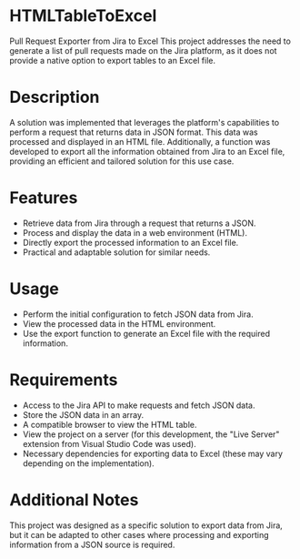 # **HTMLTableToExcel**

Pull Request Exporter from Jira to Excel
This project addresses the need to generate a list of pull requests made on the Jira platform, as it does not provide a native option to export tables to an Excel file.

# **Description**
A solution was implemented that leverages the platform's capabilities to perform a request that returns data in JSON format. This data was processed and displayed in an HTML file. Additionally, a function was developed to export all the information obtained from Jira to an Excel file, providing an efficient and tailored solution for this use case.

# **Features**
- Retrieve data from Jira through a request that returns a JSON.
- Process and display the data in a web environment (HTML).
- Directly export the processed information to an Excel file.
- Practical and adaptable solution for similar needs.

# **Usage**
- Perform the initial configuration to fetch JSON data from Jira.
- View the processed data in the HTML environment.
- Use the export function to generate an Excel file with the required information.

# **Requirements**
- Access to the Jira API to make requests and fetch JSON data.
- Store the JSON data in an array.
- A compatible browser to view the HTML table.
- View the project on a server (for this development, the "Live Server" extension from Visual Studio Code was used).
- Necessary dependencies for exporting data to Excel (these may vary depending on the implementation).

# **Additional Notes**
This project was designed as a specific solution to export data from Jira, but it can be adapted to other cases where processing and exporting information from a JSON source is required.
